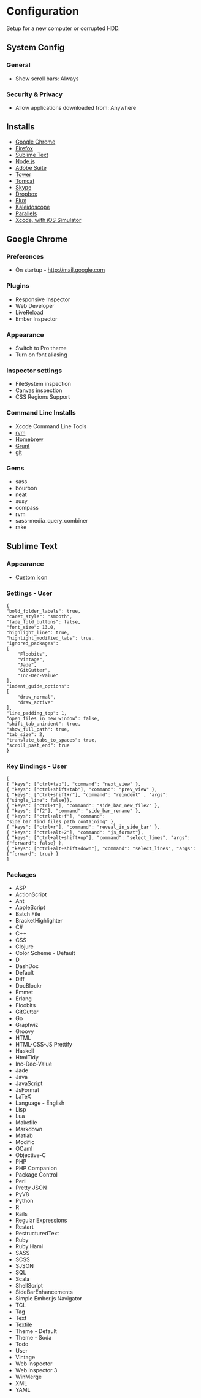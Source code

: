Configuration
======

Setup for a new computer or corrupted HDD.

## System Config

### General

* Show scroll bars: Always

### Security & Privacy

* Allow applications downloaded from: Anywhere

## Installs

* [Google Chrome](https://www.google.com/chrome)
* [Firefox](http://www.mozilla.org/en-US/firefox/new/)
* [Sublime Text](http://www.sublimetext.com)
* [Node.js](http://nodejs.org)
* [Adobe Suite](http://www.adobe.com/ca/products/cs6.html)
* [Tower](http://www.git-tower.com/)
* [Tomcat](http://tomcat.apache.org/)
* [Skype](http://www.skype.com/en/)
* [Dropbox](https://www.dropbox.com/)
* [Flux](http://justgetflux.com/)
* [Kaleidoscope](http://www.kaleidoscopeapp.com/)
* [Parallels](http://www.parallels.com/products/desktop/)
* [Xcode, with iOS Simulator](https://developer.apple.com/xcode/)

## Google Chrome

### Preferences

* On startup - http://mail.google.com

### Plugins

* Responsive Inspector
* Web Developer
* LiveReload
* Ember Inspector

### Appearance

* Switch to Pro theme
* Turn on font aliasing
### Inspector settings

* FileSystem inspection
* Canvas inspection
* CSS Regions Support

### Command Line Installs

* Xcode Command Line Tools
* [rvm](http://rvm.io)
* [Homebrew](http://brew.sh)
* [Grunt](http://gruntjs.com/)
* [git](http://git-scm.com/)

### Gems

* sass
* bourbon
* neat
* susy
* compass
* rvm
* sass-media_query_combiner
* rake

## Sublime Text

### Appearance

* [Custom icon](http://cl.ly/Lp3Q)

### Settings - User

    {
	"bold_folder_labels": true,
	"caret_style": "smooth",
	"fade_fold_buttons": false,
	"font_size": 13.0,
	"highlight_line": true,
	"highlight_modified_tabs": true,
	"ignored_packages":
	[
		"Floobits",
		"Vintage",
		"Jade",
		"GitGutter",
		"Inc-Dec-Value"
	],
	"indent_guide_options":
	[
		"draw_normal",
		"draw_active"
	],
	"line_padding_top": 1,
	"open_files_in_new_window": false,
	"shift_tab_unindent": true,
	"show_full_path": true,
	"tab_size": 2,
	"translate_tabs_to_spaces": true,
	"scroll_past_end": true
    }


### Key Bindings - User

    [
	{ "keys": ["ctrl+tab"], "command": "next_view" },
	{ "keys": ["ctrl+shift+tab"], "command": "prev_view" },
	{ "keys": ["ctrl+shift+r"], "command": "reindent" , "args": {"single_line": false}},
	{ "keys": ["ctrl+t"], "command": "side_bar_new_file2" },
	{ "keys": ["f2"], "command": "side_bar_rename" },
	{ "keys": ["ctrl+alt+f"], "command": "side_bar_find_files_path_containing" },
	{ "keys": ["ctrl+r"], "command": "reveal_in_side_bar" },
	{ "keys": ["ctrl+alt+2"], "command": "js_format"},
  	{ "keys": ["ctrl+alt+shift+up"], "command": "select_lines", "args": {"forward": false} },
  	{ "keys": ["ctrl+alt+shift+down"], "command": "select_lines", "args": {"forward": true} }
    ]


### Packages

* ASP
* ActionScript
* Ant
* AppleScript
* Batch File
* BracketHighlighter
* C#
* C++
* CSS
* Clojure
* Color Scheme - Default
* D
* DashDoc
* Default
* Diff
* DocBlockr
* Emmet
* Erlang
* Floobits
* GitGutter
* Go
* Graphviz
* Groovy
* HTML
* HTML-CSS-JS Prettify
* Haskell
* HtmlTidy
* Inc-Dec-Value
* Jade
* Java
* JavaScript
* JsFormat
* LaTeX
* Language - English
* Lisp
* Lua
* Makefile
* Markdown
* Matlab
* Modific
* OCaml
* Objective-C
* PHP
* PHP Companion
* Package Control
* Perl
* Pretty JSON
* PyV8
* Python
* R
* Rails
* Regular Expressions
* Restart
* RestructuredText
* Ruby
* Ruby Haml
* SASS
* SCSS
* SJSON
* SQL
* Scala
* ShellScript
* SideBarEnhancements
* Simple Ember.js Navigator
* TCL
* Tag
* Text
* Textile
* Theme - Default
* Theme - Soda
* Todo
* User
* Vintage
* Web Inspector
* Web Inspector 3
* WinMerge
* XML
* YAML
